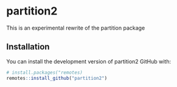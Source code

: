 
<!-- README.md is generated from README.Rmd. Please edit that file -->

# partition2

This is an experimental rewrite of the partition package

## Installation

You can install the development version of partition2 GitHub with:

``` r
# install.packages("remotes)
remotes::install_github("partition2")
```
